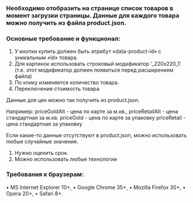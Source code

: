 ### Необходимо отобразить на странице список товаров в момент загрузки страницы. Данные для каждого товара можно получить из файла product.json.

### Основные требование и функционал:
1.	У кнопки купить должен быть атрибут «data-product-id» с уникальным «id» товара.
2.	Для картинок использовать строковый модификатор  ‘_220x220_1’. (т.е. этот модификатор должен появиться перед расширением файла)
3.	По клику изменяется количество товара. 
4.	Переключение стоимость товара 



Данные для цен можно так получить из product.json. 

Например:
priceGoldAlt - цена по карте за м.кв., 
priceRetailAlt - цена стандартная за м.кв.
priceGold - цена по карте за упаковку
priceRetail - цена стандартная за упаковку


Если какие-то данные отсутствуют в product.json, можно использовать любые случайные значения. 


1.	Нужно оценить срок.
2.	Можно использовать любые технологии


### Требования к браузерам:
•	MS Internet Explorer 10+,
•	Google Chrome 35+,
•	Mozilla Firefox 30+,
•	Opera 20+,
•	Safari 8+.

